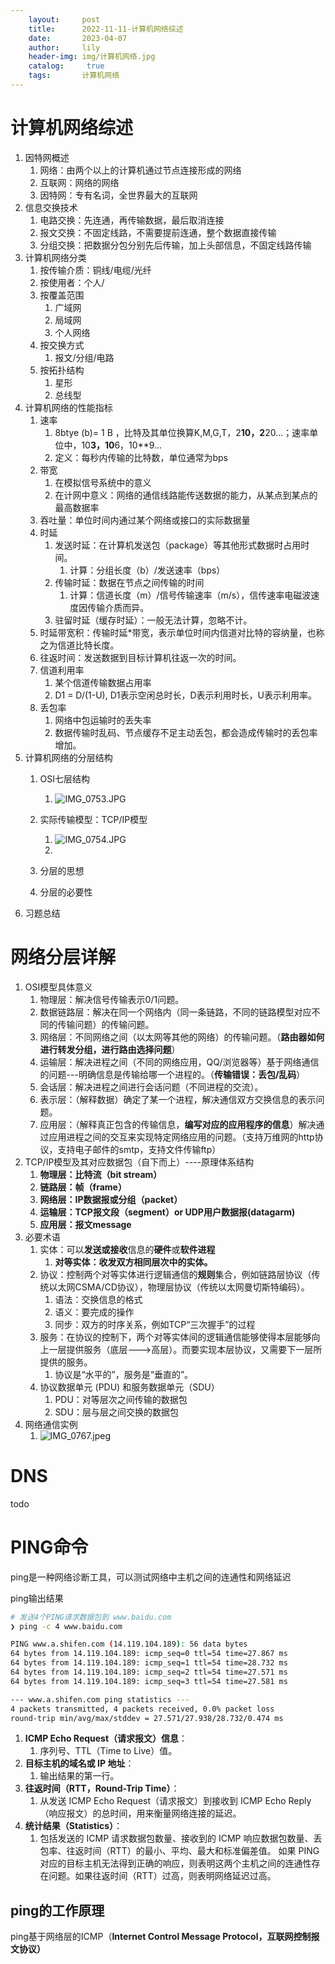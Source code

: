 ```yaml
---
    layout:     post
    title:      2022-11-11-计算机网络综述
    date:       2023-04-07
    author:     lily
    header-img: img/计算机网络.jpg
    catalog: 	 true
    tags:       计算机网络
---
```



# 计算机网络综述

1. 因特网概述
   1. 网络：由两个以上的计算机通过节点连接形成的网络
   2. 互联网：网络的网络
   3. 因特网：专有名词，全世界最大的互联网
2. 信息交换技术
   1. 电路交换：先连通，再传输数据，最后取消连接
   2. 报文交换：不固定线路，不需要提前连通，整个数据直接传输
   3. 分组交换：把数据分包分别先后传输，加上头部信息，不固定线路传输
3. 计算机网络分类
   1. 按传输介质：铜线/电缆/光纤
   2. 按使用者：个人/
   3. 按覆盖范围
      1. 广域网
      2. 局域网
      3. 个人网络
   4. 按交换方式
      1. 报文/分组/电路
   5. 按拓扑结构
      1. 星形
      2. 总线型
4. 计算机网络的性能指标
   1. 速率
      1. 8btye (b)= 1 B ，比特及其单位换算K,M,G,T，2**10，2**20...；速率单位中，10**3，10**6，10**9...
      2. 定义：每秒内传输的比特数，单位通常为bps
   2. 带宽
      1. 在模拟信号系统中的意义
      2. 在计网中意义：网络的通信线路能传送数据的能力，从某点到某点的最高数据率
   3. 吞吐量：单位时间内通过某个网络或接口的实际数据量
   4. 时延
      1. 发送时延：在计算机发送包（package）等其他形式数据时占用时间。
         1. 计算：分组长度（b）/发送速率（bps）
      2. 传输时延：数据在节点之间传输的时间
         1. 计算：信道长度（m）/信号传输速率（m/s），信传速率电磁波速度因传输介质而异。
      3. 驻留时延（缓存时延）：一般无法计算，忽略不计。
   5. 时延带宽积：传输时延*带宽，表示单位时间内信道对比特的容纳量，也称之为信道比特长度。
   6. 往返时间：发送数据到目标计算机往返一次的时间。
   7. 信道利用率
      1. 某个信道传输数据占用率
      2. D1 = D/(1-U), D1表示空闲总时长，D表示利用时长，U表示利用率。
   8. 丢包率
      1. 网络中包运输时的丢失率
      2. 数据传输时乱码、节点缓存不足主动丢包，都会造成传输时的丢包率增加。
5. 计算机网络的分层结构
   1. OSI七层结构
      1. ![IMG_0753.JPG](https://cdn.nlark.com/yuque/0/2022/jpeg/1238904/1667961120413-7fc77c81-e84a-4714-b629-d7f89948ee54.jpeg#averageHue=%23ddb478&from=url&height=772&id=SW52a&name=IMG_0753.JPG&originHeight=1216&originWidth=2160&originalType=binary&ratio=1&rotation=0&showTitle=false&size=295050&status=done&style=none&title=&width=1372)
   2. 实际传输模型：TCP/IP模型
      1. ![IMG_0754.JPG](https://cdn.nlark.com/yuque/0/2022/jpeg/1238904/1667961239136-325028e8-e322-4ec6-844e-ed3d28495fce.jpeg#averageHue=%23ecb378&from=url&height=952&id=gHkAt&name=IMG_0754.JPG&originHeight=1216&originWidth=2160&originalType=binary&ratio=1&rotation=0&showTitle=false&size=359446&status=done&style=none&title=&width=1691)
      2. 

   3. 分层的思想
   4. 分层的必要性
6. 习题总结
# 网络分层详解

1. OSI模型具体意义
   1. 物理层：解决信号传输表示0/1问题。
   2. 数据链路层：解决在同一个网络内（同一条链路，不同的链路模型对应不同的传输问题）的传输问题。
   3. 网络层：不同网络之间（以太网等其他的网络）的传输问题。（**路由器如何进行转发分组，进行路由选择问题**）
   4. 运输层：解决进程之间（不同的网络应用，QQ/浏览器等）基于网络通信的问题---明确信息是传输给哪一个进程的。（**传输错误：丢包/乱码**）
   5. 会话层：解决进程之间进行会话问题（不同进程的交流）。
   6. 表示层：（解释数据）确定了某一个进程，解决通信双方交换信息的表示问题。
   7. 应用层：（解释真正包含的传输信息，**编写对应的应用程序的信息**）解决通过应用进程之间的交互来实现特定网络应用的问题。（支持万维网的http协议，支持电子邮件的smtp，支持文件传输ftp）
2. TCP/IP模型及其对应数据包（自下而上）----原理体系结构
   1. **物理层：比特流（bit stream）**
   2. **链路层：帧（frame）**
   3. **网络层：IP数据报或分组（packet）**
   4. **运输层：TCP报文段（segment）or UDP用户数据报(datagarm)**
   5. **应用层：报文message**
3. 必要术语
   1. 实体：可以**发送或接收**信息的**硬件**或**软件进程**
      1. **对等实体：收发双方相同层次中的实体。**
   2. 协议：控制两个对等实体进行逻辑通信的**规则**集合，例如链路层协议（传统以太网CSMA/CD协议），物理层协议（传统以太网曼切斯特编码）。
      1. 语法：交换信息的格式
      2. 语义：要完成的操作
      3. 同步：双方的时序关系，例如TCP“三次握手”的过程
   3. 服务：在协议的控制下，两个对等实体间的逻辑通信能够使得本层能够向上一层提供服务（底层--->高层）。而要实现本层协议，又需要下一层所提供的服务。
      1. 协议是“水平的”，服务是“垂直的”。
   4. 协议数据单元 (PDU) 和服务数据单元（SDU）
      1. PDU：对等层次之间传输的数据包
      2. SDU：层与层之间交换的数据包
4. 网络通信实例
   1. ![IMG_0767.jpeg](https://cdn.nlark.com/yuque/0/2022/jpeg/1238904/1667997147445-30fc6cec-95ab-43ae-80cb-2457919dd6e4.jpeg#averageHue=%23f2f0e8&from=url&id=h45XL&name=IMG_0767.jpeg&originHeight=1280&originWidth=960&originalType=binary&ratio=1&rotation=0&showTitle=false&size=234640&status=done&style=none&title=)

# DNS
todo
# PING命令
ping是一种网络诊断工具，可以测试网络中主机之间的连通性和网络延迟

ping输出结果
```bash
# 发送4个PING请求数据包到 www.baidu.com
❯ ping -c 4 www.baidu.com

PING www.a.shifen.com (14.119.104.189): 56 data bytes
64 bytes from 14.119.104.189: icmp_seq=0 ttl=54 time=27.867 ms
64 bytes from 14.119.104.189: icmp_seq=1 ttl=54 time=28.732 ms
64 bytes from 14.119.104.189: icmp_seq=2 ttl=54 time=27.571 ms
64 bytes from 14.119.104.189: icmp_seq=3 ttl=54 time=27.581 ms

--- www.a.shifen.com ping statistics ---
4 packets transmitted, 4 packets received, 0.0% packet loss
round-trip min/avg/max/stddev = 27.571/27.938/28.732/0.474 ms
```
1. **ICMP Echo Request（请求报文）信息**：
	1. 序列号、TTL（Time to Live）值。
2. **目标主机的域名或 IP 地址**：
	1. 输出结果的第一行。
3. **往返时间（RTT，Round-Trip Time）**：
	1. 从发送 ICMP Echo Request（请求报文）到接收到 ICMP Echo Reply（响应报文）的总时间，用来衡量网络连接的延迟。
4. **统计结果（Statistics）**：
	1. 包括发送的 ICMP 请求数据包数量、接收到的 ICMP 响应数据包数量、丢包率、往返时间（RTT）的最小、平均、最大和标准偏差值。
如果 PING 对应的目标主机无法得到正确的响应，则表明这两个主机之间的连通性存在问题。如果往返时间（RTT）过高，则表明网络延迟过高。

## ping的工作原理
ping基于网络层的ICMP（**Internet Control Message Protocol，互联网控制报文协议）**